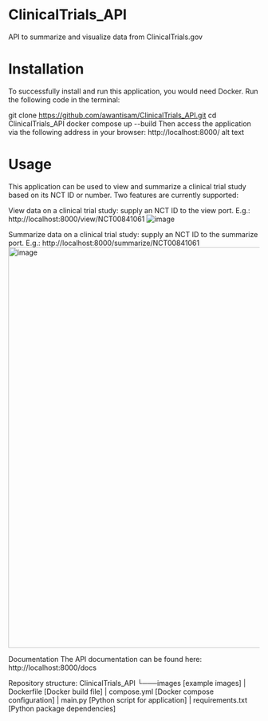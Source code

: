 # ClinicalTrials_API
API to summarize and visualize data from ClinicalTrials.gov


# Installation
To successfully install and run this application, you would need Docker. Run the following code in the terminal:

git clone https://github.com/awantisam/ClinicalTrials_API.git
cd ClinicalTrials_API
docker compose up --build
Then access the application via the following address in your browser: http://localhost:8000/
alt text

# Usage
This application can be used to view and summarize a clinical trial study based on its NCT ID or number. Two features are currently supported:

View data on a clinical trial study: supply an NCT ID to the view port. E.g.: http://localhost:8000/view/NCT00841061
![image](https://github.com/user-attachments/assets/45e9b064-559c-4083-9f29-ddee90513703)


Summarize data on a clinical trial study: supply an NCT ID to the summarize port. E.g.: http://localhost:8000/summarize/NCT00841061
<img width="803" alt="image" src="https://github.com/user-attachments/assets/f43b5267-137d-4eba-8c94-3f7e3dd6a554" />


Documentation
The API documentation can be found here: http://localhost:8000/docs

Repository structure:
ClinicalTrials_API
└───images             [example images]
|   Dockerfile         [Docker build file]
|   compose.yml        [Docker compose configuration]
|   main.py            [Python script for application]
|   requirements.txt   [Python package dependencies]
